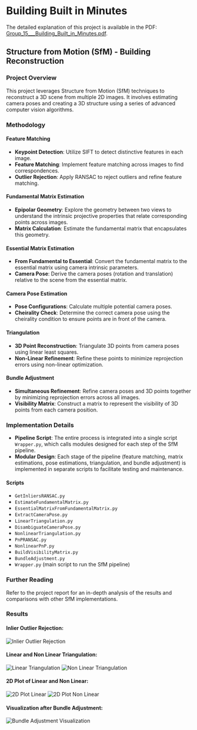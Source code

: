 # Building Built in Minutes

The detailed explanation of this project is available in the PDF: [Group_15___Building_Built_in_Minutes.pdf](https://github.com/user-attachments/files/18268007/Group_15___Building_Built_in_Minutes.pdf).

## Structure from Motion (SfM) - Building Reconstruction

### Project Overview
This project leverages Structure from Motion (SfM) techniques to reconstruct a 3D scene from multiple 2D images. It involves estimating camera poses and creating a 3D structure using a series of advanced computer vision algorithms.

### Methodology

#### Feature Matching
- **Keypoint Detection**: Utilize SIFT to detect distinctive features in each image.
- **Feature Matching**: Implement feature matching across images to find correspondences.
- **Outlier Rejection**: Apply RANSAC to reject outliers and refine feature matching.

#### Fundamental Matrix Estimation
- **Epipolar Geometry**: Explore the geometry between two views to understand the intrinsic projective properties that relate corresponding points across images.
- **Matrix Calculation**: Estimate the fundamental matrix that encapsulates this geometry.

#### Essential Matrix Estimation
- **From Fundamental to Essential**: Convert the fundamental matrix to the essential matrix using camera intrinsic parameters.
- **Camera Pose**: Derive the camera poses (rotation and translation) relative to the scene from the essential matrix.

#### Camera Pose Estimation
- **Pose Configurations**: Calculate multiple potential camera poses.
- **Cheirality Check**: Determine the correct camera pose using the cheirality condition to ensure points are in front of the camera.

#### Triangulation
- **3D Point Reconstruction**: Triangulate 3D points from camera poses using linear least squares.
- **Non-Linear Refinement**: Refine these points to minimize reprojection errors using non-linear optimization.

#### Bundle Adjustment
- **Simultaneous Refinement**: Refine camera poses and 3D points together by minimizing reprojection errors across all images.
- **Visibility Matrix**: Construct a matrix to represent the visibility of 3D points from each camera position.

### Implementation Details
- **Pipeline Script**: The entire process is integrated into a single script `Wrapper.py`, which calls modules designed for each step of the SfM pipeline.
- **Modular Design**: Each stage of the pipeline (feature matching, matrix estimations, pose estimations, triangulation, and bundle adjustment) is implemented in separate scripts to facilitate testing and maintenance.

#### Scripts
- `GetInliersRANSAC.py`
- `EstimateFundamentalMatrix.py`
- `EssentialMatrixFromFundamentalMatrix.py`
- `ExtractCameraPose.py`
- `LinearTriangulation.py`
- `DisambiguateCameraPose.py`
- `NonlinearTriangulation.py`
- `PnPRANSAC.py`
- `NonlinearPnP.py`
- `BuildVisibilityMatrix.py`
- `BundleAdjustment.py`
- `Wrapper.py` (main script to run the SfM pipeline)

### Further Reading
Refer to the project report for an in-depth analysis of the results and comparisons with other SfM implementations.

### Results
#### Inlier Outlier Rejection:
![Inlier Outlier Rejection](https://github.com/user-attachments/assets/15e28c93-cf8c-499f-83da-4d9550953a1e)

#### Linear and Non Linear Triangulation:
![Linear Triangulation](https://github.com/user-attachments/assets/6bfe0bc1-c0cf-4f88-b9d8-862fc3d3ceb3)
![Non Linear Triangulation](https://github.com/user-attachments/assets/874b5c05-4720-409f-9bf4-ed93c76fb5dc)

#### 2D Plot of Linear and Non Linear:
![2D Plot Linear](https://github.com/user-attachments/assets/0f83c004-c9df-4338-b6a7-cbbfb8b2997e)
![2D Plot Non Linear](https://github.com/user-attachments/assets/1c940e09-bb74-4b63-a25b-8c21aa213f09)

#### Visualization after Bundle Adjustment:
![Bundle Adjustment Visualization](https://github.com/user-attachments/assets/e9ca70ad-bac9-42af-9a0e-3493ecac2cf7)
